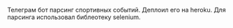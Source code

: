 Телеграм бот парсинг спортивных событий.
Деплоил его на heroku.
Для парсинга использовал библеотеку selenium.
